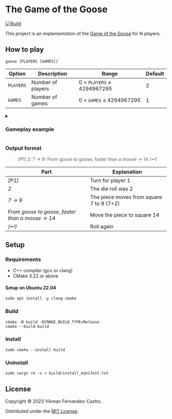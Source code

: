 # The Game of the Goose

[![Build](https://github.com/vikman90/goose/actions/workflows/cmake.yml/badge.svg)](https://github.com/vikman90/goose/actions/workflows/cmake.yml)

This project is an implementation of the [Game of the Goose](https://en.wikipedia.org/wiki/Game_of_the_Goose) for N players.

## How to play

```shell
goose [PLAYERS [GAMES]]
```

|Option|Description|Range|Default|
|---|---|---|---|
|`PLAYERS`|Number of players|0 < `PLAYERS` ≤ 4294967295|2|
|`GAMES`|Number of games|0 < `GAMES` ≤ 4294967295|1|

<details><summary><h3>Gameplay example</h3></summary>

```shell
goose-game 3
```

```
Players: 3

Game: 1
════════════════════════════════════════════════════════════════
[P1] 4: 1 → 5: From goose to goose, faster than a moose → 9 (↵)
[P1] 4: 9 → 13
[P2] 2: 1 → 3
[P3] 4: 1 → 5: From goose to goose, faster than a moose → 9 (↵)
[P3] 1: 9 → 10
[P1] 5: 13 → 18: From goose to goose, faster than a moose → 23 (↵)
[P1] 6: 23 → 29
[P2] 5: 3 → 8
[P3] 4: 10 → 14: From goose to goose, faster than a moose → 18 (↵)
[P3] 6: 18 → 24
[P1] 3: 29 → 32: From goose to goose, faster than a moose → 36 (↵)
[P1] 3: 36 → 39
[P2] 2: 8 → 10
[P3] 2: 24 → 26: From dice to dice, I roll to win the prize → 53 (↵)
[P3] 5: 53 → 58: The death → 1
[P1] 6: 39 → 45: From goose to goose, faster than a moose → 50 (↵)
[P1] 3: 50 → 53: From dice to dice, I roll to win the prize → 26 (↵)
[P1] 4: 26 → 30
[P2] 4: 10 → 14: From goose to goose, faster than a moose → 18 (↵)
[P2] 6: 18 → 24
[P3] 6: 1 → 7
[P1] 4: 30 → 34
[P2] 6: 24 → 30
[P3] 6: 7 → 13
[P1] 2: 34 → 36: From goose to goose, faster than a moose → 41 (↵)
[P1] 4: 41 → 45: From goose to goose, faster than a moose → 50 (↵)
[P1] 2: 50 → 52: The prison: Stay for three turns
[P2] 5: 30 → 35
[P3] 3: 13 → 16
[P1] -: 52: Hold on (3)
[P2] 2: 35 → 37
[P3] 2: 16 → 18: From goose to goose, faster than a moose → 23 (↵)
[P3] 5: 23 → 28
[P1] -: 52: Hold on (2)
[P2] 5: 37 → 42: Lost in the Maze → 30
[P3] 3: 28 → 31: The well: Stay for two turns
[P1] -: 52: Hold on (1)
[P2] 1: 30 → 31: The well: Stay for two turns
    [P3] Released
[P3] 1: 31 → 32: From goose to goose, faster than a moose → 36 (↵)
[P3] 4: 36 → 40
[P1] 5: 52 → 57
[P2] -: 31: Hold on (2)
[P3] 3: 40 → 43
[P1] 3: 57 → 60
[P2] -: 31: Hold on (1)
[P3] 2: 43 → 45: From goose to goose, faster than a moose → 50 (↵)
[P3] 6: 50 → 56
[P1] 2: 60 → 62
[P2] 5: 31 → 36: From goose to goose, faster than a moose → 41 (↵)
[P2] 6: 41 → 47
[P3] 2: 56 → 58: The death → 1
[P1] 2: 62 → 62
[P2] 3: 47 → 50: From goose to goose, faster than a moose → 54 (↵)
[P2] 1: 54 → 55
[P3] 5: 1 → 6: From bridge to bridge, I roll as I reach → 12 (↵)
[P3] 6: 12 → 18: From goose to goose, faster than a moose → 23 (↵)
[P3] 3: 23 → 26: From dice to dice, I roll to win the prize → 53 (↵)
[P3] 3: 53 → 56
[P1] 1: 62 → 63: End ──────────────────────────────────────────
[P2] 5: 55 → 60
[P3] 5: 56 → 61
[P2] 2: 60 → 62
[P3] 5: 61 → 60
[P2] 1: 62 → 63: End ──────────────────────────────────────────
[P3] 2: 60 → 62
[P3] 1: 62 → 63: End ──────────────────────────────────────────
════════════════════════════════════════════════════════════════
Winner: Player 1

Time: 0.022 ms.
```

</details>

### Output format

> [P1] 2: 7 → 9: From goose to goose, faster than a moose → 14 (↵)

|Part|Explanation|
|---|---|
|_[P1]_|Turn for player 1|
|_2_|The die roll was 2|
|_7 → 9_|The piece moves from square 7 to 9 (7+2)|
|_From goose to goose, faster than a moose → 14_|Move the piece to square 14|
|_(↵)_|Roll again|

## Setup

### Requirements

- C++ compiler (gcc or clang)
- CMake 3.22 or above

#### Setup on Ubuntu 22.04

```shell
sudo apt install -y clang cmake
```

### Build

```shell
cmake -B build -DCMAKE_BUILD_TYPE=Release
cmake --build build
```

### Install

```shell
sudo cmake --install build
```

### Uninstall

```shell
sudo xargs rm -v < build/install_manifest.txt
```

## License

Copyright © 2023 Vikman Fernandez-Castro.

Distributed under the [MIT License](LICENSE).

